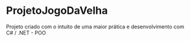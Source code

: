 # ProjetoJogoDaVelha
Projeto criado com o intuito de uma maior prática e desenvolvimento com C# / .NET - POO
